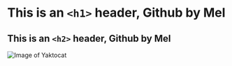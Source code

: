 # This is an `<h1>` header, Github by Mel
## This is an `<h2>` header, Github by Mel
![Image of Yaktocat](https://octodex.github.com/images/yaktocat.png)

